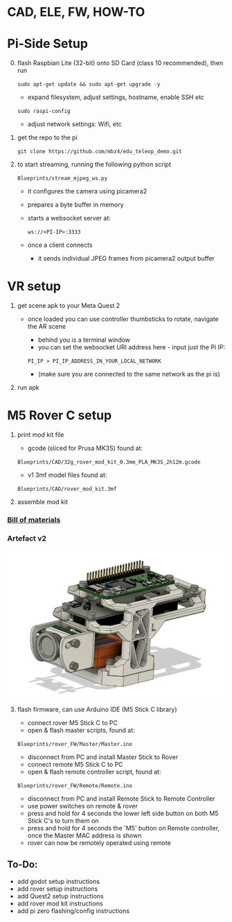 # CAD, ELE, FW, HOW-TO

# Pi-Side Setup

0. flash Raspbian Lite (32-bit) onto SD Card (class 10 recommended), then run

    `sudo apt-get update && sudo apt-get upgrade -y`

    - expand filesystem, adjust settings, hostname, enable SSH etc
    
    `sudo raspi-config`
    
    - adjust network settings: Wifi, etc

1. get the repo to the pi

    `git clone https://github.com/mbz4/edu_teleop_demo.git`

2. to start streaming, running the following python script 

    `Blueprints/stream_mjpeg_ws.py`

    - it configures the camera using picamera2
    - prepares a byte buffer in memory
    - starts a websocket server at:

        `ws://<PI-IP>:3333`
    
    - once a client connects
        
        - it sends individual JPEG frames from picamera2 output buffer

# VR setup

1. get scene apk to your Meta Quest 2

    - once loaded you can use controller thumbsticks to rotate, navigate the AR scene
        - behind you is a terminal window
        - you can set the websocket URI address here - input just the Pi IP:

        `PI_IP > PI_IP_ADDRESS_IN_YOUR_LOCAL_NETWORK`

        - (make sure you are connected to the same network as the pi is)

2. run apk

# M5 Rover C setup

1. print mod kit file 

    - gcode (sliced for Prusa MK3S) found at:

    `Blueprints/CAD/32g_rover_mod_kit_0.3mm_PLA_MK3S_2h12m.gcode` 

    - v1 3mf model files found at:

    `Blueprints/CAD/rover_mod_kit.3mf`

2. assemble mod kit
 
### [Bill of materials](./CAD/README.md)

### Artefact v2

![Assembled v2 with screws](./CAD/v2_w_screws.png)


3. flash firmware, can use Arduino IDE (M5 Stick C library)

    - connect rover M5 Stick C to PC
    - open & flash master scripts, found at:

    `Blueprints/rover_FW/Master/Master.ino`

    - disconnect from PC and install Master Stick to Rover
    - connect remote M5 Stick C to PC
    - open & flash remote controller script, found at:

    `Blueprints/rover_FW/Remote/Remote.ino`

    - disconnect from PC and install Remote Stick to Remote Controller
    - use power switches on remote & rover
    - press and hold for 4 seconds the lower left side button on both M5 Stick C's to turn them on
    - press and hold for 4 seconds the 'M5' button on Remote controller, once the Master MAC address is shown
    - rover can now be remotely operated using remote

## To-Do:

- add godot setup instructions
- add rover setup instructions
- add Quest2 setup instructions
- add rover mod kit instructions
- add pi zero flashing/config instructions